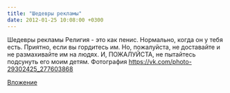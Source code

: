 ```yaml
---
title: "Шедевры рекламы"
date: 2012-01-25 10:08:00 +0300
---
```


Шедевры рекламы
Религия - это как пенис.
Нормально, когда он у тебя есть.
Приятно, если вы гордитесь им.
Но, пожалуйста, не доставайте и не размахивайте им на людях.
И, ПОЖАЛУЙСТА, не пытайтесь подсунуть его моим детям.
Фотография
https://vk.com/photo-29302425_277603868

[Вложение](https://vk.com/photo-29302425_277603868)
